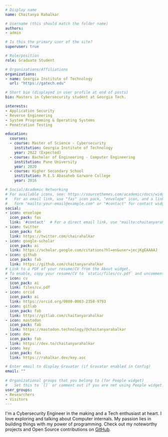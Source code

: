 ```yaml
---
# Display name
name: Chaitanya Rahalkar

# Username (this should match the folder name)
authors:
- admin

# Is this the primary user of the site?
superuser: true

# Role/position
role: Graduate Student

# Organizations/Affiliations
organizations:
- name: Georgia Institute of Technology
  url: "https://gatech.edu"

# Short bio (displayed in user profile at end of posts)
bio: Masters in Cybersecurity student at Georgia Tech.

interests:
- Application Security
- Reverse Engineering
- System Programming & Operating Systems
- Penetration Testing

education:
  courses:
  - course: Master of Science - Cybersecurity
    institution: Georgia Institute of Technology
    year: 2022 (Expected)
  - course: Bachelor of Engineering - Computer Engineering
    institution: Pune University
    year: 2020
  - course: Higher Secondary School
    institution: M.E.S Abasaheb Garware College
    year: 2016

# Social/Academic Networking
# For available icons, see: https://sourcethemes.com/academic/docs/widgets/#icons
#   For an email link, use "fas" icon pack, "envelope" icon, and a link in the
#   form "mailto:your-email@example.com" or "#contact" for contact widget.
social:
- icon: envelope
  icon_pack: fas
  link: '#contact'  # For a direct email link, use "mailto:chaitanyarahalkar4@gmail.com".
- icon: twitter
  icon_pack: fab
  link: https://twitter.com/chairahalkar
- icon: google-scholar
  icon_pack: ai
  link: https://scholar.google.com/citations?hl=en&user=jecjKgEAAAAJ
- icon: github
  icon_pack: fab
  link: https://github.com/chaitanyarahalkar
# Link to a PDF of your resume/CV from the About widget.
# To enable, copy your resume/CV to `static/files/cv.pdf` and uncomment the lines below.  
- icon: cv
  icon_pack: ai
  link: files/cv.pdf
- icon: orcid
  icon_pack: ai 
  link: https://orcid.org/0000-0003-2350-9793
- icon: gitlab
  icon_pack: fab
  link: https://gitlab.com/chaitanyarahalkar
- icon: mastodon
  icon_pack: fab
  link: https://mastodon.technology/@chaitanyarahalkar
- icon: dev
  icon_pack: fab
  link: https://dev.to/chaitanyarahalkar
- icon: key
  icon_pack: fas
  link: https://rahalkar.dev/key.asc

# Enter email to display Gravatar (if Gravatar enabled in Config)
email: ""
  
# Organizational groups that you belong to (for People widget)
#   Set this to `[]` or comment out if you are not using People widget.  
user_groups:
- Researchers
- Visitors
---
```


I'm a Cybersecurity Engineer in the making and a Tech enthusiast at heart. I love exploring and talking about Computer internals. My passion lies in building things with my power of programming. Check out my noteworthy projects and Open Source contributions on [GitHub](https://github.com/chaitanyarahalkar).
